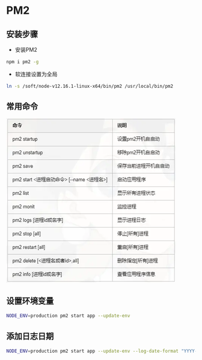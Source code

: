 # PM2

## 安装步骤

- 安装PM2

```bash
npm i pm2 -g
```

- 软连接设置为全局

```bash
ln -s /soft/node-v12.16.1-linux-x64/bin/pm2 /usr/local/bin/pm2
```

## 常用命令

![img](assets/23479316-c06ba8764b5e56ee.webp)

## 设置环境变量

```bash
NODE_ENV=production pm2 start app --update-env
```

## 添加日志日期

```bash
NODE_ENV=production pm2 start app --update-env --log-date-format "YYYY-MM-DD HH:mm"
```

